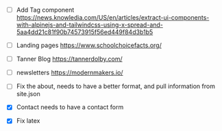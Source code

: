 - [ ] Add Tag component
    https://news.knowledia.com/US/en/articles/extract-ui-components-with-alpinejs-and-tailwindcss-using-x-spread-and-5aa4dd21c81f90b74573915f56ed449f84d3b1b5

- [ ] Landing pages
    https://www.schoolchoicefacts.org/

- [ ] Tanner Blog
    https://tannerdolby.com/

- [ ] newsletters
    https://modernmakers.io/

- [ ] Fix the about, needs to have a better format, and pull information from site.json
- [x] Contact needs to have a contact form
- [x] Fix latex
